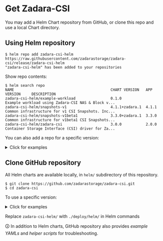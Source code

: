 # Get Zadara-CSI

You may add a Helm Chart repository from GitHub, or clone this repo and use a local Chart directory.

## Using Helm repository

```
$ helm repo add zadara-csi-helm https://raw.githubusercontent.com/zadarastorage/zadara-csi/release/zadara-csi-helm
"zadara-csi-helm" has been added to your repositories
```

Show repo contents:

```
$ helm search repo
NAME                                            CHART VERSION   APP VERSION     DESCRIPTION
zadara-csi-helm/example-workload                0.1.0                           Example workload using Zadara-CSI NAS & Block v...
zadara-csi-helm/snapshots-v1                    4.1.1+zadara.1  4.1.1           Common infrastructure for v1 CSI Snapshots. Inc...
zadara-csi-helm/snapshots-v1beta1               3.3.0+zadara.1  3.3.0           Common infrastructure for v1beta1 CSI Snapshots...
zadara-csi-helm/zadara-csi                      3.0.0           2.0.0           Container Storage Interface (CSI) driver for Za...
```

You can also add a repo for a specific version:

<details>
<summary>Click for examples</summary>

- `master` branch
    ```
    $ helm repo add zadara-csi-helm https://raw.githubusercontent.com/zadarastorage/zadara-csi/master/zadara-csi-helm
    ```
- `release-v1.3.10` tag
    ```
    $ helm repo add zadara-csi-helm https://raw.githubusercontent.com/zadarastorage/zadara-csi/release-v1.3.10/zadara-csi-helm
    ```

---
</details>

## Clone GitHub repository

All Helm charts are available locally, in `helm/` subdirectory of this repository.

```shell
$ git clone https://github.com/zadarastorage/zadara-csi.git
$ cd zadara-csi
```

To use a specific version:

<details>
<summary>Click for examples</summary>

- `master` branch
    ```
    $ git checkout master
    ```
- `release-v1.3.10` tag
    ```
    $ git checkout release-v1.3.10
    ```

---
</details>

Replace `zadara-csi-helm/` with `./deploy/helm/` in Helm commands

🛈 In addition to Helm charts, GitHub repository also provides _example YAMLs_ and _helper scripts_ for troubleshooting.
